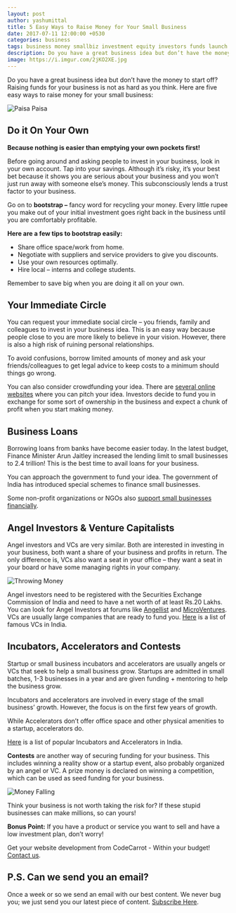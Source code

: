 ```yaml
---
layout: post
author: yashumittal
title: 5 Easy Ways to Raise Money for Your Small Business
date: 2017-07-11 12:00:00 +0530
categories: business
tags: business money smallbiz investment equity investors funds launch idea
description: Do you have a great business idea but don’t have the money to start off? Raising funds for your business is not as hard as you think.
image: https://i.imgur.com/2jKO2XE.jpg
---
```


Do you have a great business idea but don’t have the money to start off? Raising funds for your business is not as hard as you think. Here are five easy ways to raise money for your small business:

![Paisa Paisa](https://i.imgur.com/WzbmKxJ.gif)

## Do it On Your Own

**Because nothing is easier than emptying your own pockets first!**

Before going around and asking people to invest in your business, look in your own account. Tap into your savings. Although it’s risky, it’s your best bet because it shows you are serious about your business and you won’t just run away with someone else’s money. This subconsciously lends a trust factor to your business.

Go on to **bootstrap –** fancy word for recycling your money. Every little rupee you make out of your initial investment goes right back in the business until you are comfortably profitable.

**Here are a few tips to bootstrap easily:**

* Share office space/work from home.
* Negotiate with suppliers and service providers to give you discounts.
* Use your own resources optimally.
* Hire local – interns and college students.

Remember to save big when you are doing it all on your own.

## Your Immediate Circle

You can request your immediate social circle – you friends, family and colleagues to invest in your business idea. This is an easy way because people close to you are more likely to believe in your vision. However, there is also a high risk of ruining personal relationships.

To avoid confusions, borrow limited amounts of money and ask your friends/colleagues to get legal advice to keep costs to a minimum should things go wrong.

You can also consider crowdfunding your idea. There are [several online websites](//techstory.in/crowdfunding-websites-india/) where you can pitch your idea. Investors decide to fund you in exchange for some sort of ownership in the business and expect a chunk of profit when you start making money.

## Business Loans
Borrowing loans from banks have become easier today. In the latest budget, Finance Minister Arun Jaitley increased the lending limit to small businesses to 2.4 trillion! This is the best time to avail loans for your business.

You can approach the government to fund your idea. The government of India has introduced special schemes to finance small businesses.

Some non-profit organizations or NGOs also [support small businesses financially](//indiamicrofinance.com/list-government-schemes-ngos).

## Angel Investors & Venture Capitalists

Angel investors and VCs are very similar. Both are interested in investing in your business, both want a share of your business and profits in return. The only difference is, VCs also want a seat in your office – they want a seat in your board or have some managing rights in your company.

![Throwing Money](https://i.imgur.com/vZ30oxD.gif)

Angel investors need to be registered with the Securities Exchange Commission of India and need to have a net worth of at least Rs.20 Lakhs. You can look for Angel Investors at forums like [Angellist](//angel.co/) and [MicroVentures](//www.microventures.com/). VCs are usually large companies that are ready to fund you. [Here](//inc42.com/resources/top-47-active-venture-capital-firms-india-startups/) is a list of famous VCs in India.

## Incubators, Accelerators and Contests

Startup or small business incubators and accelerators are usually angels or VCs that seek to help a small business grow. Startups are admitted in small batches, 1-3 businesses in a year and are given funding + mentoring to help the business grow.

Incubators and accelerators are involved in every stage of the small business’ growth. However, the focus is on the first few years of growth.

While Accelerators don’t offer office space and other physical amenities to a startup, accelerators do.

[Here](//thehackerstreet.com/top-50-incubators-accelerators-india/) is a list of popular Incubators and Accelerators in India.

**Contests** are another way of securing funding for your business. This includes winning a reality show or a startup event, also probably organized by an angel or VC. A prize money is declared on winning a competition, which can be used as seed funding for your business.

![Money Falling](https://i.imgur.com/SqnVExl.gif)

Think your business is not worth taking the risk for? If these stupid businesses can make millions, so can yours!

**Bonus Point:** If you have a product or service you want to sell and have a low investment plan, don’t worry!

Get your website development from CodeCarrot - Within your budget! [Contact us](//www.codecarrot.net).

## P.S. Can we send you an email?

Once a week or so we send an email with our best content. We never bug you; we just send you our latest piece of content. [Subscribe Here](#subscribe).
